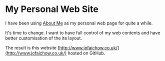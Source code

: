 My Personal Web Site
===============

I have been using [About Me](bit.ly/aboutme_jofaichow) as my personal web page for quite a while. 

It's time to change. I want to have full control of my web contents and have better customisation of the ite layout.

The result is this website [http://www.jofaichow.co.uk/](http://www.jofaichow.co.uk/) hosted on GitHub.
